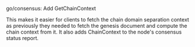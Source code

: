 go/consensus: Add GetChainContext

This makes it easier for clients to fetch the chain domain separation context
as previously they needed to fetch the genesis document and compute the chain
context from it. It also adds ChainContext to the node's consensus status
report.
